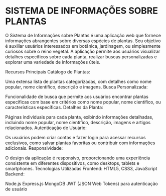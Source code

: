 # **SISTEMA DE INFORMAÇÕES SOBRE PLANTAS**

O Sistema de Informações sobre Plantas é uma aplicação web que fornece informações abrangentes sobre diversas espécies de plantas. Seu objetivo é auxiliar usuários interessados em botânica, jardinagem, ou simplesmente curiosos sobre o reino vegetal. A aplicação permite aos usuários visualizar detalhes específicos sobre cada planta, realizar buscas personalizadas e explorar uma variedade de informações úteis.

Recursos Principais
Catálogo de Plantas:

Uma extensa lista de plantas categorizadas, com detalhes como nome popular, nome científico, descrição e imagens.
Busca Personalizada:

Funcionalidade de busca que permite aos usuários encontrar plantas específicas com base em critérios como nome popular, nome científico, ou características específicas.
Detalhes da Planta:

Páginas individuais para cada planta, exibindo informações detalhadas, incluindo nome popular, nome científico, descrição, imagens e artigos relacionados.
Autenticação de Usuário:

Os usuários podem criar contas e fazer login para acessar recursos exclusivos, como salvar plantas favoritas ou contribuir com informações adicionais.
Responsividade:

O design da aplicação é responsivo, proporcionando uma experiência consistente em diferentes dispositivos, como desktops, tablets e smartphones.
Tecnologias Utilizadas
Frontend:
HTML5, CSS3, JavaScript 
Backend:

Node.js 
Express.js 
MongoDB 
JWT (JSON Web Tokens) para autenticação de usuário



